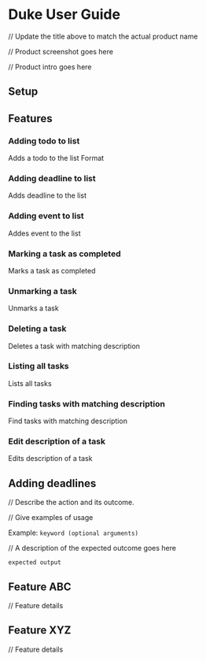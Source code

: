 # Duke User Guide

// Update the title above to match the actual product name

// Product screenshot goes here

// Product intro goes here


## Setup



## Features

### Adding todo to list
Adds a todo to the list
Format

### Adding deadline to list
Adds deadline to the list

### Adding event to list
Addes event to the list

### Marking a task as completed
Marks a task as completed

### Unmarking a task 
Unmarks a task

### Deleting a task
Deletes a task with matching description

### Listing all tasks
Lists all tasks

### Finding tasks with matching description
Find tasks with matching description

### Edit description of a task
Edits description of a task





## Adding deadlines

// Describe the action and its outcome.

// Give examples of usage

Example: `keyword (optional arguments)`

// A description of the expected outcome goes here

```
expected output
```

## Feature ABC

// Feature details


## Feature XYZ

// Feature details
